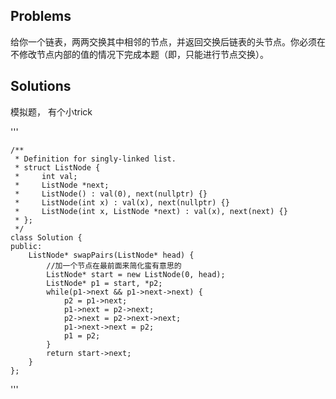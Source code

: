 ## Problems
给你一个链表，两两交换其中相邻的节点，并返回交换后链表的头节点。你必须在不修改节点内部的值的情况下完成本题（即，只能进行节点交换）。

## Solutions
模拟题， 有个小trick

'''

    /**
     * Definition for singly-linked list.
     * struct ListNode {
     *     int val;
     *     ListNode *next;
     *     ListNode() : val(0), next(nullptr) {}
     *     ListNode(int x) : val(x), next(nullptr) {}
     *     ListNode(int x, ListNode *next) : val(x), next(next) {}
     * };
     */
    class Solution {
    public:
        ListNode* swapPairs(ListNode* head) {
            //加一个节点在最前面来简化蛮有意思的
            ListNode* start = new ListNode(0, head);
            ListNode* p1 = start, *p2;
            while(p1->next && p1->next->next) {
                p2 = p1->next;
                p1->next = p2->next;
                p2->next = p2->next->next; 
                p1->next->next = p2;
                p1 = p2;
            }
            return start->next;
        }
    };
'''